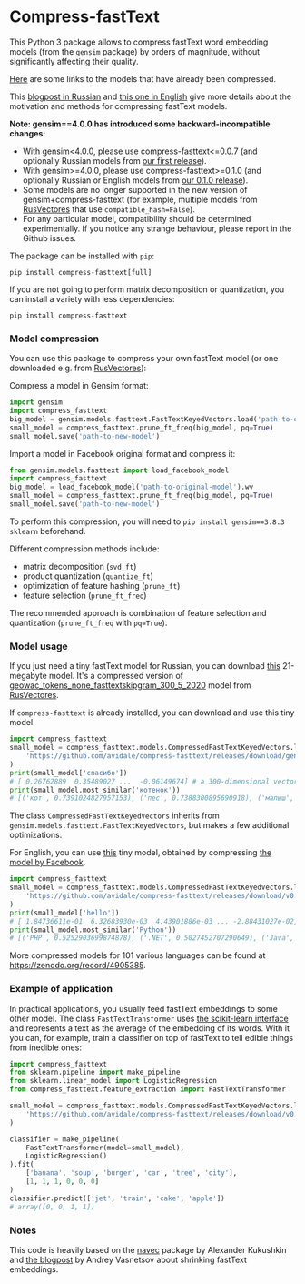 # Compress-fastText
This Python 3 package allows to compress fastText word embedding models 
(from the `gensim` package) by orders of magnitude, 
without significantly affecting their quality. 

[Here](https://github.com/avidale/compress-fasttext/releases/tag/gensim-4-draft) are some links to the models that have already been compressed.

This [blogpost in Russian](https://habr.com/ru/post/489474) 
and [this one in English](https://towardsdatascience.com/eb212e9919ca)
give more details about the motivation and 
methods for compressing fastText models.


**Note: gensim==4.0.0 has introduced some backward-incompatible changes:**
* With gensim<4.0.0, please use compress-fasttext<=0.0.7 
(and optionally Russian models from [our first release](https://github.com/avidale/compress-fasttext/releases/tag/v0.0.1)).
* With gensim>=4.0.0, please use compress-fasttext>=0.1.0
(and optionally Russian or English models from [our 0.1.0 release](https://github.com/avidale/compress-fasttext/releases/tag/gensim-4-draft)).
* Some models are no longer supported in the new version of gensim+compress-fasttext 
  (for example, multiple models from [RusVectores](https://rusvectores.org/ru/models/) that use `compatible_hash=False`). 
* For any particular model, compatibility should be determined experimentally. 
  If you notice any strange behaviour, please report in the Github issues.


The package can be installed with `pip`:
```commandline
pip install compress-fasttext[full]
```
If you are not going to perform matrix decomposition or quantization,
 you can install a variety with less dependencies: 
```commandline
pip install compress-fasttext
```

### Model compression
You can use this package to compress your own fastText model (or one downloaded e.g. from 
[RusVectores](https://rusvectores.org/ru/models/)):

Compress a model in Gensim format:
```python
import gensim
import compress_fasttext
big_model = gensim.models.fasttext.FastTextKeyedVectors.load('path-to-original-model')
small_model = compress_fasttext.prune_ft_freq(big_model, pq=True)
small_model.save('path-to-new-model')
```

Import a model in Facebook original format and compress it:
```python
from gensim.models.fasttext import load_facebook_model
import compress_fasttext
big_model = load_facebook_model('path-to-original-model').wv
small_model = compress_fasttext.prune_ft_freq(big_model, pq=True)
small_model.save('path-to-new-model')
```
To perform this compression, you will need to `pip install gensim==3.8.3 sklearn` beforehand. 

Different compression methods include:
- matrix decomposition (`svd_ft`)
- product quantization (`quantize_ft`)
- optimization of feature hashing (`prune_ft`)
- feature selection (`prune_ft_freq`)

The recommended approach is combination of feature selection and quantization (`prune_ft_freq` with `pq=True`).

### Model usage
If you just need a tiny fastText model for Russian, you can download 
[this](https://github.com/avidale/compress-fasttext/releases/download/gensim-4-draft/geowac_tokens_sg_300_5_2020-100K-20K-100.bin)
21-megabyte model. It's a compressed version of 
[geowac_tokens_none_fasttextskipgram_300_5_2020](http://vectors.nlpl.eu/repository/20/214.zip) model
from [RusVectores](https://rusvectores.org/ru/models/).

If `compress-fasttext` is already installed, you can download and use this tiny model
```python
import compress_fasttext
small_model = compress_fasttext.models.CompressedFastTextKeyedVectors.load(
    'https://github.com/avidale/compress-fasttext/releases/download/gensim-4-draft/geowac_tokens_sg_300_5_2020-100K-20K-100.bin'
)
print(small_model['спасибо'])
# [ 0.26762889  0.35489027 ...  -0.06149674] # a 300-dimensional vector
print(small_model.most_similar('котенок'))
# [('кот', 0.7391024827957153), ('пес', 0.7388300895690918), ('малыш', 0.7280327081680298), ... ]
```
The class `CompressedFastTextKeyedVectors` inherits from `gensim.models.fasttext.FastTextKeyedVectors`, 
but makes a few additional optimizations.

For English, you can use [this](https://github.com/avidale/compress-fasttext/releases/download/v0.0.4/cc.en.300.compressed.bin) tiny model, 
obtained by compressing [the model by Facebook](https://fasttext.cc/docs/en/crawl-vectors.html).

```python
import compress_fasttext
small_model = compress_fasttext.models.CompressedFastTextKeyedVectors.load(
    'https://github.com/avidale/compress-fasttext/releases/download/v0.0.4/cc.en.300.compressed.bin'
)
print(small_model['hello'])
# [ 1.84736611e-01  6.32683930e-03  4.43901886e-03 ... -2.88431027e-02]  # a 300-dimensional vector
print(small_model.most_similar('Python'))
# [('PHP', 0.5252903699874878), ('.NET', 0.5027452707290649), ('Java', 0.4897131323814392),  ... ]
```

More compressed models for 101 various languages can be found at https://zenodo.org/record/4905385. 

### Example of application

In practical applications, you usually feed fastText embeddings to some other model.
The class `FastTextTransformer` uses [the scikit-learn interface](https://scikit-learn.org/stable/data_transforms.html)
and represents a text as the average of the embedding of its words.
With it you can, for example, train a classifier on top of fastText 
to tell edible things from inedible ones:

```python
import compress_fasttext
from sklearn.pipeline import make_pipeline
from sklearn.linear_model import LogisticRegression
from compress_fasttext.feature_extraction import FastTextTransformer

small_model = compress_fasttext.models.CompressedFastTextKeyedVectors.load(
    'https://github.com/avidale/compress-fasttext/releases/download/v0.0.4/cc.en.300.compressed.bin'
)

classifier = make_pipeline(
    FastTextTransformer(model=small_model), 
    LogisticRegression()
).fit(
    ['banana', 'soup', 'burger', 'car', 'tree', 'city'],
    [1, 1, 1, 0, 0, 0]
)
classifier.predict(['jet', 'train', 'cake', 'apple'])
# array([0, 0, 1, 1])
```

### Notes
This code is heavily based on the [navec](https://github.com/natasha/navec) package by Alexander Kukushkin and 
[the blogpost](https://medium.com/@vasnetsov93/shrinking-fasttext-embeddings-so-that-it-fits-google-colab-cd59ab75959e) 
by Andrey Vasnetsov about shrinking fastText embeddings.
